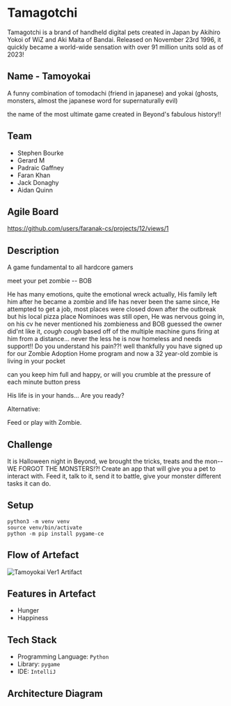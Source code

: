 # Tamagotchi
Tamagotchi is a brand of handheld digital pets created in Japan by Akihiro Yokoi of WiZ and Aki Maita of Bandai.
Released on November 23rd 1996, it quickly became a world-wide sensation with over 91 million units sold as of 2023!

## Name - Tamoyokai
A funny combination of tomodachi (friend in japanese)
and yokai (ghosts, monsters, almost the japanese word for supernaturally evil)

the name of the most ultimate game created in Beyond's fabulous history!!

## Team
- Stephen Bourke
- Gerard M
- Padraic Gaffney
- Faran Khan
- Jack Donaghy
- Aidan Quinn

## Agile Board
https://github.com/users/faranak-cs/projects/12/views/1

## Description
A game fundamental to all hardcore gamers

meet your pet zombie -- BOB

He has many emotions, quite the emotional wreck actually,
His family left him after he became a zombie and life has never been the same since,
He attempted to get a job, most places were closed down after the outbreak but his local pizza place Nominoes was still open,
He was nervous going in, on his cv he never mentioned his zombieness and
BOB guessed the owner did'nt like it, *cough cough* based off of the multiple machine guns firing at him from a distance...
never the less he is now homeless and  needs support!!
Do you understand his pain??! well thankfully you have signed up for our Zombie Adoption Home program and now
a 32 year-old zombie is living in your pocket

can you keep him full and happy, or will you crumble at the pressure of each minute button press

His life is in your hands... Are you ready?


Alternative:

Feed or play with Zombie.

## Challenge
It is Halloween night in Beyond, we brought the tricks, treats and the mon-- WE FORGOT THE MONSTERS!?! Create an app that will give you a pet to interact with. Feed it, talk to it, send it to battle, give your monster different tasks it can do.

## Setup
```
python3 -m venv venv
source venv/bin/activate
python -m pip install pygame-ce
```

## Flow of Artefact
![Tamoyokai Ver1 Artifact](https://github.com/user-attachments/assets/26578add-1934-4fcd-abf4-64da0d3363d0)

## Features in Artefact
- Hunger
- Happiness

## Tech Stack
- Programming Language: `Python`
- Library: `pygame`
- IDE: `IntelliJ`

## Architecture Diagram


